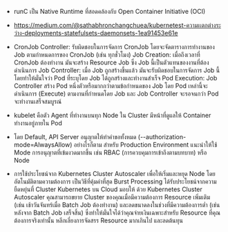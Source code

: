- runC เป็น Native Runtime ที่สอดคล้องกับ Open Container Initiative (OCI)
  
- https://medium.com/@sathabhronchangchuea/kubernetest-ความเเตกต่างระว่าง-deployments-statefulsets-daemonsets-1ea91453e61e
  
- CronJob Controller: รับผิดชอบในการจัดการ CronJob โดยจะจัดตารางการทำงานของ Job ตามกำหนดการของ CronJob (เช่น ทุกชั่วโมง)
Job Creation: เมื่อถึงเวลาที่ CronJob ต้องทำงาน มันจะสร้าง Resource Job ซึ่ง Job นี้เป็นตัวแทนของงานที่ต้องดำเนินการ
Job Controller: เมื่อ Job ถูกสร้างขึ้นแล้ว มันจะรับผิดชอบในการจัดการ Job นี้ โดยทำให้มั่นใจว่า Pod ที่ระบุโดย Job ได้ถูกสร้างและทำงานสำเร็จ
Pod Execution: Job Controller สร้าง Pod หนึ่งตัวหรือมากกว่าตามข้อกำหนดของ Job โดย Pod เหล่านี้จะดำเนินการ (Execute) ตามงานที่กำหนดโดย Job และ Job Controller จะรอจนกว่า Pod จะทำงานเสร็จสมบูรณ์

- kubelet คือตัว Agent ที่ทำงานบนทุก Node ใน Cluster มีหน้าที่ดูแลให้ Container ทำงานอยู่ภายใน Pod

- โดย Default, API Server อนุญาตให้ทำคำขอทั้งหมด (--authorization-mode=AlwaysAllow) อย่างไรก็ตาม สำหรับ Production Environment แนะนำให้ใช้ Mode การอนุญาตที่เข้มงวดมากขึ้น เช่น RBAC (การควบคุมการเข้าถึงตามบทบาท) หรือ Node

- การใช้ประโยชน์จาก Kubernetes Cluster Autoscaler เพื่อให้เริ่มและหยุด Node โดยอัตโนมัติตามความต้องการ เป็นวิธีที่คุ้มค่าที่สุด
Burst Processing ได้รับประโยชน์จากความยืดหยุ่นที่ Cluster Kubernetes บน Cloud มอบให้ ด้วย Kubernetes Cluster Autoscaler คุณสามารถขยาย Cluster ของคุณเมื่อมีความต้องการ Resource เพิ่มเติม (เช่น เช้าวันจันทร์เมื่อ Batch Job ต้องทำงาน) และลดขนาดลงในช่วงที่มีความต้องการต่ำ (เช่น หลังจาก Batch Job เสร็จสิ้น) ซึ่งทำให้มั่นใจได้ว่าคุณจ่ายเงินเฉพาะสำหรับ Resource ที่คุณต้องการจริงเท่านั้น หลีกเลี่ยงการจัดสรร Resource มากเกินไป และลดต้นทุน
